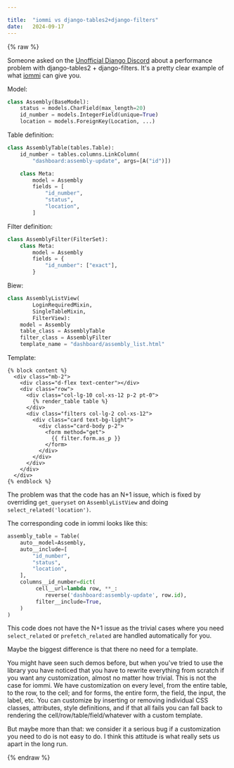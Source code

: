 ```yaml
---

title:	"iommi vs django-tables2+django-filters"
date:	2024-09-17
---
```


{% raw %}

Someone asked on the [Unofficial Django Discord](https://unofficial-django-discord.github.io/) about a performance problem with django-tables2 + django-filters. It's a pretty clear example of what [iommi](https://github.com/iommirocks/iommi) can give you.

Model:
```python
class Assembly(BaseModel):
    status = models.CharField(max_length=20)
    id_number = models.IntegerField(unique=True)
    location = models.ForeignKey(Location, ...)
```

Table definition:
```python
class AssemblyTable(tables.Table):
    id_number = tables.columns.LinkColumn(
        "dashboard:assembly-update", args=[A("id")])

    class Meta:
        model = Assembly
        fields = [
            "id_number",
            "status",
            "location",
        ]
```

Filter definition:
```python
class AssemblyFilter(FilterSet):
    class Meta:
        model = Assembly
        fields = {
            "id_number": ["exact"],
        }
```

Biew:
```python
class AssemblyListView(
        LoginRequiredMixin, 
        SingleTableMixin, 
        FilterView):
    model = Assembly
    table_class = AssemblyTable
    filter_class = AssemblyFilter
    template_name = "dashboard/assembly_list.html"
```

Template:
```django
{% block content %}
  <div class="mb-2">
    <div class="d-flex text-center"></div>
    <div class="row">
      <div class="col-lg-10 col-xs-12 p-2 pt-0">
        {% render_table table %}
      </div>
      <div class="filters col-lg-2 col-xs-12">
        <div class="card text-bg-light">
          <div class="card-body p-2">
            <form method="get">
              {{ filter.form.as_p }}
            </form>
          </div>
        </div>
      </div>
    </div>
  </div>
{% endblock %}
```


The problem was that the code has an N+1 issue, which is fixed by overriding `get_queryset` on `AssemblyListView` and doing `select_related('location')`.

The corresponding code in iommi looks like this:

```python
assembly_table = Table(
    auto__model=Assembly,
    auto__include=[
        "id_number",
        "status",
        "location",
    ],
    columns__id_number=dict(
         cell__url=lambda row, **_: 
            reverse('dashboard:assembly-update', row.id),
         filter__include=True,
    )
)
```

This code does not have the N+1 issue as the trivial cases where you need `select_related` or `prefetch_related` are handled automatically for you.

Maybe the biggest difference is that there no need for a template.

You might have seen such demos before, but when you've tried to use the library you have noticed that you have to rewrite everything from scratch if you want any customization, almost no matter how trivial. This is not the case for iommi. We have customization on every level, from the entire table, to the row, to the cell; and for forms, the entire form, the field, the input, the label, etc. You can customize by inserting or removing individual CSS classes, attributes, style definitions, and if that all fails you can fall back to rendering the cell/row/table/field/whatever with a custom template.

But maybe more than that: we consider it a serious bug if a customization you need to do is not easy to do. I think this attitude is what really sets us apart in the long run.

{% endraw %}
